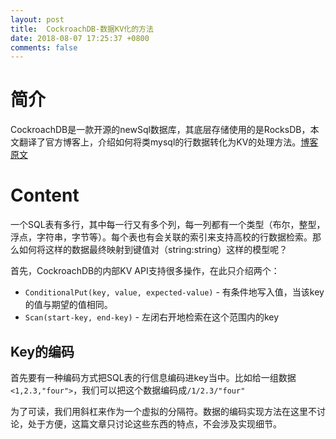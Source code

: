 ```yaml
---
layout: post
title:  CockroachDB-数据KV化的方法
date: 2018-08-07 17:25:37 +0800
comments: false
---
```



# 简介
CockroachDB是一款开源的newSql数据库，其底层存储使用的是RocksDB，本文翻译了官方博客上，介绍如何将类mysql的行数据转化为KV的处理方法。[博客原文](https://www.cockroachlabs.com/blog/sql-in-cockroachdb-mapping-table-data-to-key-value-storage/)

# Content

一个SQL表有多行，其中每一行又有多个列，每一列都有一个类型（布尔，整型，浮点，字符串，字节等）。每个表也有会关联的索引来支持高校的行数据检索。那么如何将这样的数据最终映射到键值对（string:string）这样的模型呢？

首先，CockroachDB的内部KV API支持很多操作，在此只介绍两个：
- `ConditionalPut(key, value, expected-value)` - 有条件地写入值，当该key的值与期望的值相同。
- `Scan(start-key, end-key)` - 左闭右开地检索在这个范围内的key

## Key的编码

首先要有一种编码方式把SQL表的行信息编码进key当中。比如给一组数据`<1,2.3,"four">`，我们可以把这个数据编码成`/1/2.3/"four"`

为了可读，我们用斜杠来作为一个虚拟的分隔符。数据的编码实现方法在这里不讨论，处于方便，这篇文章只讨论这些东西的特点，不会涉及实现细节。
